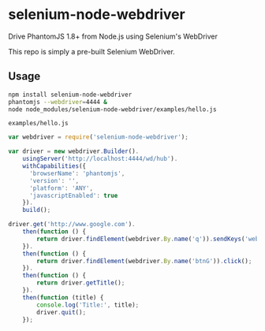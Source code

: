 # selenium-node-webdriver

Drive PhantomJS 1.8+ from Node.js using Selenium's WebDriver

This repo is simply a pre-built Selenium WebDriver.

## Usage

```sh
npm install selenium-node-webdriver
phantomjs --webdriver=4444 &
node node_modules/selenium-node-webdriver/examples/hello.js
```

`examples/hello.js`
```javascript
var webdriver = require('selenium-node-webdriver');

var driver = new webdriver.Builder().
    usingServer('http://localhost:4444/wd/hub').
    withCapabilities({
      'browserName': 'phantomjs',
      'version': '',
      'platform': 'ANY',
      'javascriptEnabled': true
    }).
    build();

driver.get('http://www.google.com').
    then(function () {
        return driver.findElement(webdriver.By.name('q')).sendKeys('webdriver');
    }).
    then(function () {
        return driver.findElement(webdriver.By.name('btnG')).click();
    }).
    then(function () {
        return driver.getTitle();
    }).
    then(function (title) {
        console.log('Title:', title);
        driver.quit();
    });
```
